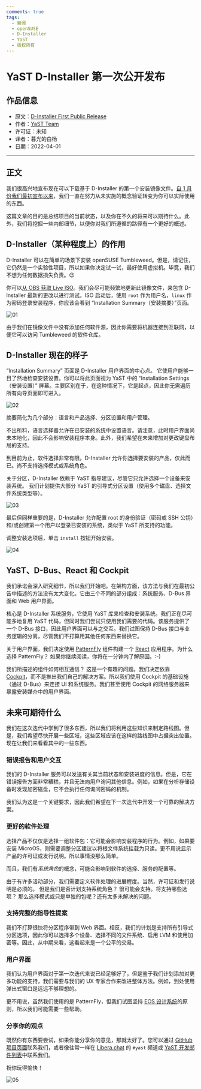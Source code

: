 ```yaml
---
comments: true
tags:
  - 新闻
  - openSUSE
  - D-Installer
  - YaST
  - 版权所有
---
```


# YaST D-Installer 第一次公开发布

## 作品信息

- 原文：[D-Installer First Public Release](https://yast.opensuse.org/blog/2022-03-31/d-installer-first-public-release)
- 作者：[YaST Team](https://yast.opensuse.org/)
- 许可证：未知
- 译者：暮光的白杨
- 日期：2022-04-01

----

## 正文

我们很高兴地宣布现在可以下载基于 D-Installer 的第一个安装镜像文件。[自 1 月份我们最初宣布以来](https://yast.opensuse.org/blog/2022-01-18/announcing-the-d-installer-project)，我们一直在努力从未实施的概念验证转变为你可以实际使用的东西。

这篇文章的目的是总结项目的当前状态，以及你在不久的将来可以期待什么。此外，我们将挖掘一些内部细节，以便你对我们所遵循的路径有一个更好的概述。

## D-Installer（某种程度上）的作用

D-Installer 可以在简单的场景下安装 openSUSE Tumbleweed。但是，请记住，它仍然是一个实验性项目，所以如果你决定试一试，最好使用虚拟机。毕竟，我们不想为任何数据损失负责。😉

你可以[从 OBS 获取 Live ISO](https://build.opensuse.org/package/binaries/YaST:Head:D-Installer/d-installer-live/images)。我们会尽可能频繁地更新此镜像文件，来包含 D-Installer 最新的更改以进行测试。ISO 启动后，使用 `root` 作为用户名，`linux` 作为密码登录安装程序，你应该会看到 “Installation Summary（安装摘要）”页面。

![01](./images/2022-04/installation-summary-mini.png)

由于我们在镜像文件中没有添加任何软件源，因此你需要将机器连接到互联网，以便它可以访问 Tumbleweed 的软件仓库。

## D-Installer 现在的样子

“Installation Summary” 页面是 D-Installer 用户界面的中心点。 它使用户能够一目了然地检查安装设置。你可以将此页面视为 YaST 中的 “Installation Settings（安装设置）” 屏幕。主要区别在于，在这种情况下，它是起点，因此你无需遍历所有向导页面即可进入。

![02](./images/2022-04/yast-installation-settings-mini.png)

摘要简化为几个部分：语言和产品选择、分区设置和用户管理。

不出所料，语言选择器允许在已安装的系统中设置语言。请注意，此时用户界面尚未本地化，因此不会影响安装程序本身。此外，我们希望在未来增加对更改键盘布局的支持。

到目前为止，软件选择非常有限。D-Installer 允许你选择要安装的产品，仅此而已。尚不支持选择模式或系统角色。

关于分区，D-Installer 依赖于 YaST 指导建议，尽管它只允许选择一个设备来安装系统。 我们计划提供大部分 YaST 的引导式分区设置（使用多个磁盘、选择文件系统类型等）。

![03](./images/2022-04/target-selection-mini.png)

最后但同样重要的是，D-Installer 允许配置 root 的身份验证（密码或 SSH 公钥）和/或创建第一个用户以登录已安装的系统，类似于 YaST 所支持的功能。

调整安装选项后，单击 `install` 按钮开始安装。

![04](./images/2022-04/installation-progress-mini.png)

## YaST、D-Bus、React 和 Cockpit

我们承诺会深入研究细节，所以我们开始吧。在架构方面，该方法与我们在最初公告中描述的方法没有太大变化。它由三个不同的部分组成：系统服务、D-Bus 界面和 Web 用户界面。

核心是 D-Installer 系统服务，它使用 YaST 库来检查和安装系统。我们正在尽可能多地复用 YaST 代码，但同时我们尝试只使用我们需要的代码。该服务提供了一个 D-Bus 接口，因此用户界面可以与之交互。我们试图保持 D-Bus 接口与业务逻辑的分离，尽管我们不打算用其他任何东西来替换它。

关于用户界面，我们决定使用 [PatternFly](https://www.patternfly.org/) 组件构建一个 [React](https://reactjs.org/) 应用程序。为什么选择 PatternFly？ 如果你继续阅读，你将在一分钟内了解原因。:-)

我们所描述的组件如何相互通信？ 这是一个有趣的问题。我们决定依靠 [Cockpit](https://cockpit-project.org/)，而不是推出我们自己的解决方案。所以我们使用 Cockpit 的基础设施（通过 D-Bus）来连接 UI 和系统服务。我们甚至使用 Cockpit 的网络服务器来暴露安装媒介中的用户界面。

## 未来可期待什么

我们在这次迭代中学到了很多东西，所以我们将利用这些知识来制定路线图。但是，我们希望尽快开展一些区域，这些区域应该在这样的路线图中占据突出位置。现在让我们来看看其中的一些东西。

### 错误报告和用户交互

我们的 D-Installer 服务可以发送有关其当前状态和安装进度的信息。但是，它在错误报告方面非常糟糕，并且无法向用户询问其他信息。例如，如果在分析存储设备时发现加密磁盘，它不会执行任何询问密码的机制。

我们认为这是一个关键要求，因此我们希望在下一次迭代中开发一个可靠的解决方案。

### 更好的软件处理

选择产品不仅仅是选择一组软件包：它可能会影响安装程序的行为。例如，如果要安装 MicroOS，则需要调整分区建议以将根文件系统挂载为只读。更不用说显示产品的许可证或发行说明。所以事情没那么简单。

而且，我们有*系统角色*的概念，可能会影响到软件的选择、服务的配置等。

由于有许多活动部分，我们需要定义软件处理的进展程度。当然，许可证和发行说明是必须的。 但是我们是否计划支持系统角色？ 很可能会支持。将支持哪些选项？ 那么选择模式或只是单独的包呢？还有太多未解决的问题。

### 支持完整的指导性提案

我们不打算很快将分区程序带到 Web 界面。相反，我们的计划是支持所有引导式分区选项，因此你可以选择多个设备、选择不同的文件系统、启用 LVM 和使用加密等。因此，从中期来看，这看起来是一个公平的交易。

### 用户界面

我们认为用户界面对于第一次迭代来说已经足够好了，但是鉴于我们计划添加对更多功能的支持，我们需要与我们的 UX 专家合作来改进整体方法。例如，到处使用弹出式窗口是远远不够理想的。

更不用说，虽然我们使用的是 PatternFly，但我们试图坚持 [EOS 设计系统](https://www.eosdesignsystem.com/)的原则，所以我们可能需要一些帮助。

### 分享你的观点

既然你有东西要尝试，如果你能分享你的意见，那就太好了。您可以通过 [GitHub 项目页面](https://github.com/yast/d-installer)联系我们，或者像往常一样在 [Libera.chat](https://libera.chat/) 的 `#yast` 频道或 [YaST 开发邮件列表](https://lists.opensuse.org/archives/list/yast-devel@lists.opensuse.org/)中联系我们。

祝你玩得愉快！

![05](./images/2022-04/congratulations-mini.png)